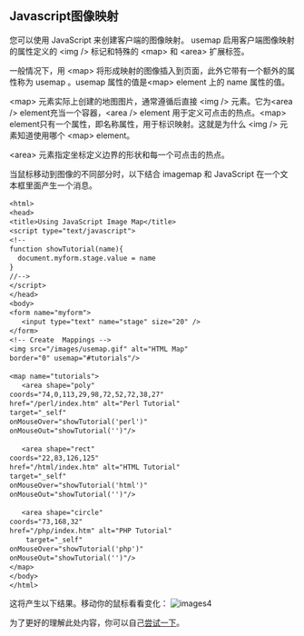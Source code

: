 ## Javascript图像映射
您可以使用 JavaScript 来创建客户端的图像映射。 usemap 启用客户端图像映射的属性定义的 &lt;img /&gt; 标记和特殊的 &lt;map&gt; 和  &lt;area&gt; 扩展标签。  

一般情况下，用 &lt;map&gt; 将形成映射的图像插入到页面，此外它带有一个额外的属性称为 usemap 。usemap 属性的值是&lt;map&gt; element 上的 name 属性的值。   

&lt;map&gt; 元素实际上创建的地图图片，通常遵循后直接 &lt;img /&gt; 元素。它为&lt;area /&gt; element充当一个容器，&lt;area /&gt; element 用于定义可点击的热点。&lt;map&gt; element只有一个属性，即名称属性，用于标识映射。这就是为什么 &lt;img /&gt; 元素知道使用哪个 &lt;map&gt; element。  

&lt;area&gt; 元素指定坐标定义边界的形状和每一个可点击的热点。  

当鼠标移动到图像的不同部分时，以下结合 imagemap 和 JavaScript 在一个文本框里面产生一个消息。

    <html>
    <head>
    <title>Using JavaScript Image Map</title>
    <script type="text/javascript">
    <!--
    function showTutorial(name){
      document.myform.stage.value = name
    }
    //-->
    </script>
    </head>
    <body>
    <form name="myform">
       <input type="text" name="stage" size="20" />
    </form>
    <!-- Create  Mappings -->
    <img src="/images/usemap.gif" alt="HTML Map" 
    border="0" usemap="#tutorials"/>
    
    <map name="tutorials">
       <area shape="poly" 
    coords="74,0,113,29,98,72,52,72,38,27"
    href="/perl/index.htm" alt="Perl Tutorial"
    target="_self" 
    onMouseOver="showTutorial('perl')" 
    onMouseOut="showTutorial('')"/>
    
       <area shape="rect" 
    coords="22,83,126,125"
    href="/html/index.htm" alt="HTML Tutorial" 
    target="_self" 
    onMouseOver="showTutorial('html')" 
    onMouseOut="showTutorial('')"/>
    
       <area shape="circle" 
    coords="73,168,32"
    href="/php/index.htm" alt="PHP Tutorial"
    	target="_self" 
    onMouseOver="showTutorial('php')" 
    onMouseOut="showTutorial('')"/>
    </map>
    </body>
    </html>
这将产生以下结果。移动你的鼠标看看变化：
![images4](images/usemap.jif) 

为了更好的理解此处内容，你可以自己[尝试一下](http://www.tutorialspoint.com/cgi-bin/practice.cgi?file=javascript_50)。
